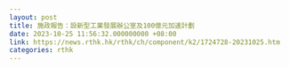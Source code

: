 ```yaml
---
layout: post
title: 施政報告：設新型工業發展辦公室及100億元加速計劃
date: 2023-10-25 11:56:32.000000000 +08:00
link: https://news.rthk.hk/rthk/ch/component/k2/1724728-20231025.htm
categories: rthk
---
```



